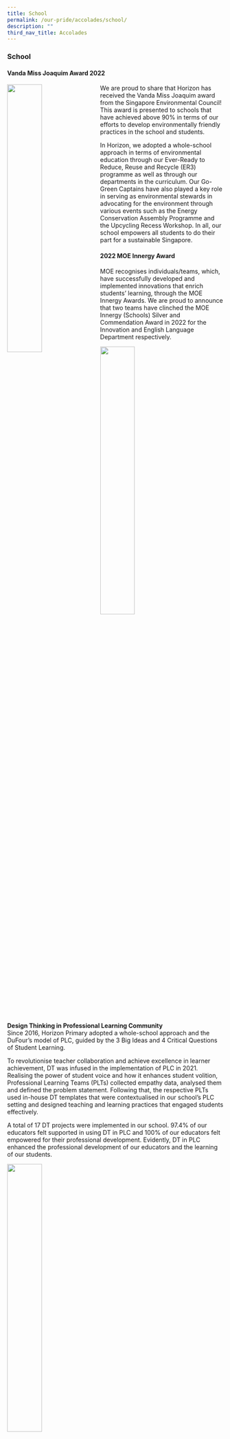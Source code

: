 ```yaml
---
title: School
permalink: /our-pride/accolades/school/
description: ""
third_nav_title: Accolades
---
```

### **School**

#### **Vanda Miss Joaquim Award 2022**

<img align="left" style="width:40%;margin-right:15px;" src="/images/sch1.png">

We are proud to share that Horizon has received the Vanda Miss Joaquim award from the Singapore Environmental Council! This award is presented to schools that have achieved above 90% in terms of our efforts to develop environmentally friendly practices in the school and students.

In Horizon, we adopted a whole-school approach in terms of environmental education through our Ever-Ready to Reduce, Reuse and Recycle (ER3) programme as well as through our departments in the curriculum. Our Go-Green Captains have also played a key role in serving as environmental stewards in advocating for the environment through various events such as the Energy Conservation Assembly Programme and the Upcycling Recess Workshop. In all, our school empowers all students to do their part for a sustainable Singapore.

#### **2022 MOE Innergy Award**

MOE recognises individuals/teams, which, have successfully developed and implemented innovations that enrich students’ learning, through the MOE Innergy Awards. We are proud to announce that two teams have clinched the MOE Innergy (Schools) Silver and Commendation Award in 2022 for the Innovation and English Language Department respectively.

<img style="width:40%" src="/images/sch2.jfif">

**Design Thinking in Professional Learning Community**
<br>
Since 2016, Horizon Primary adopted a whole-school approach and the DuFour’s model of PLC, guided by the 3 Big Ideas and 4 Critical Questions of Student Learning.

To revolutionise teacher collaboration and achieve excellence in learner achievement, DT was infused in the implementation of PLC in 2021. Realising the power of student voice and how it enhances student volition, Professional Learning Teams (PLTs) collected empathy data, analysed them and defined the problem statement. Following that, the respective PLTs used in-house DT templates that were contextualised in our school’s PLC setting and designed teaching and learning practices that engaged students effectively.  
  
A total of 17 DT projects were implemented in our school. 97.4% of our educators felt supported in using DT in PLC and 100% of our educators felt empowered for their professional development. Evidently, DT in PLC enhanced the professional development of our educators and the learning of our students.

<img style="width:40%" src="/images/sch3.jfif">

**The Working OutWards (WOW) Writing Framework**<br>
The objective of this endeavour was to create a composition planning framework which allowed students to write compositions fully relevant to the given topic.  In our analysis, we found that students struggled with writing compositions relevant to a given topic. Hence, the focus has predominantly been on getting students to ensure that their story is relevant to the given topic.

We attempted to innovate and break new ground by reframing how we think of Relevance. We viewed Relevance not merely as a black-or-white issue i.e. whether the storyline is relevant or irrelevant but rather on a continuum, which was a paradigm shift in thinking. We believed that students would benefit by being able to write fully relevant compositions when taught explicitly to do so. Our results show that the framework achieved its objective. 

#### **2021 MOE Innergy Award**

MOE recognises individuals/teams, which, have successfully developed and implemented innovations that enrich students’ learning, through the MOE Innergy Awards.  We are proud to announce that two teams have clinched the MOE Innergy (Schools) Commendation Award in 2021 for the Mathematics and Mother Tongue Languages Department respectively.

<img style="width:40%" src="/images/sch4.jfif">

**Computational Thinking in Mathematics**<br>
Computational Thinking in Mathematics (CTIM) programme is our Applied Learning Programme (ALP). CTIM is a 5-year spiral curriculum, which, exposes students to a variety of real-world problem solving experiences. Through age-appropriate coding lessons, students learn to decompose issues, make reasonable predictions, explore cause and effect and analyse the impact of their solutions. The CTIM experience enables students to develop computational thinking and; it also provides opportunities for students to practise the 7 Habits in the context of problem solving. &nbsp;CTIM further teaches students to embrace a growth mindset when faced with challenges.

To adapt to the new normal, the Math Department innovates the curriculum to explore new opportunities to strengthen CTIM and the growth mindset of all stakeholders. In 2020, a framework was developed to set the direction for and provide guidance in the teaching and learning of the CTIM curriculum. We curated resources and materials to support the in-house implementation of the CTIM curriculum for primary 2 and 3 students. To overcome the challenges of conducting CTIM real-world problem solving during the pandemic, we also adopted a blended approach for the conduct of CTIM lessons with our primary 6 students.

As with all curriculum innovations, the team of Math teachers in Horizon Primary School will continue to try, fail, try as they strive to improve our customized CTIM curriculum for all Horizon Stars!

<img style="width:40%" src="/images/sch5.jpeg">

 **GE.RE.K 2.0**<br>
 Oral communication is an important 21st century skill as effective communication skills are needed in students' daily lives. Video stimuli portray real-life situations and provide authentic contexts for oral conversation. The use of ICT creates a realistic and interactive setting that enable students to develop oral proficiency.

Our team’s project was to equip students with oracy skills through GE.RE.K 2.0 strategy with the aim that&nbsp; they will be able to be confident Malay Language speakers. Flipgrid is an interactive tool that promotes joyful learning. It has helped us overcome the SMM restrictions during this pandemic and achieved our project’s objectives.

The team will continue to innovate our teaching strategies in order to produce quality teaching and learning in the Malay Language.

#### **The Prime Minister's Book Prize**

<img style="width:40%" src="/images/sch6.png">

Established in 1974, the Prime Minister’s Book Prize (PMBP) is an annual award for bilingualism given to Primary, Secondary and Pre-University students. This year, 40 students received the Prime Minister's Book Prize – 12 from the Primary School category, 17 from the Secondary School category and 11 from the Pre-University category.

We are deeply honoured to present to you Horizon’s very first Prime Minister’s Book Prize recipient, Amy Ong from class of 2020.

Heartiest congratulations from everyone at Horizon! Wishing our Horizon Stars well and keep shining!

#### **National Primary Schools Chinese Story-Telling Competition 2021**

<img style="width:40%" src="/images/sch7.jpg">

We are proud to share that our Primary 5 student, Chen Ruixuan, has clinched the top prize in the National Primary Schools Chinese Story-Telling Competition 2021 (2021年全国小学华语讲故事比赛)!

Ruixuan strived for excellence and demonstrated tremendous resilience throughout the rehearsals with her teachers.

The competition saw 124 participants from various schools coming together to display their talents in oratorical skills. Ruixuan made it to the the top 15, and eventually emerged first in the final round of the competition!&nbsp;

Ruixuan’s performance is recorded and hosted on the FB page of the Singapore Hokkien Huay Kuan. Her performance was also praised by Associate Professor Tan Chee Lay during his address. The video recording can be accessed here -&nbsp;[https://www.facebook.com/singaporehokkienhuaykuan/videos/1428223530897604/)](https://www.facebook.com/singaporehokkienhuaykuan/videos/1428223530897604/)).

We would also like to take this opportunity to thank her parents for their unwavering support.

Well done, Ruixuan, we are proud of your achievement, flying our Horizon flag up high, beyond the Horizon!

#### **Horizon Plays A Part In The Singapore Green Plan**

<img style="width:40%" src="/images/sch8.png">

Horizon Primary School is happy to play a part in MOE's effort to onboard schools in working towards the 2030 carbon-neutral target of the Singapore Green Plan.&nbsp;

You can find out more by accessing the Channel NewsAsia (CNA) feature&nbsp;[here](https://www.channelnewsasia.com/news/singapore/solar-panel-power-primary-schools-carbon-neutral-14924410).

### **MOE Innergy Award**

<img style="width:40%" src="/images/sch9.jfif">

The MOE Innergy Awards aim to recognise individuals/teams at the ministry level, for successfully developing and implementing innovations to bring about significant benefits and impact in their workplaces.

We are proud to announce that our team of PE teachers have clinched the MOE Innergy (Schools) Commendation Award for their 2019 PE project entitled “Teaching Gymnastics Using the Student Learning Space (SLS)”.

The PE project aimed to improve the students’ engagement level and learning experiences in Primary 5 Gymnastics for PE. The PE teachers adopted a flipped classroom approach where students were able to revisit previous concepts learnt as well as form new knowledge for the Gymnastics skills through the SLS packages. Primary 5 students were also able to analyse and reflect on their performances using “Making Thinking Visible” routines via SLS for the Gymnastics skills during the PE lessons. A high percentage of students agreed to have picked up conceptual knowledge of the forward roll and handstand from the packages. This was evident from the more than 80% of them who agreed to have learnt cues and points to take note when executing the 2 said movements.

The PE team will continue to push beyond our frontiers in Innovations for quality teaching and students’ learning of Physical Education in Horizon Primary School.

#### **Try Something New During The Holidays**

<img align="right" style="width:40%;margin-right:65px;" src="/images/sch11.jfif">
<img align="left" style="width:40%;margin-left:65px;" src="/images/sch10.jfif">

<br clear="left">

"You'll never be bored when you try something new. There's really no limit to what you can do!“<br>
\- Dr. Seuss (Cat in The Hat)

In Horizon Primary School, our students acquire information and technology literacies and develop 21st century thinking skills via our Applied Learning Programme - Computational Thinking. Through this programme, our students learn to use age-appropriate block-based programming to code and create different prototypes. During the process of coding, they develop the attitude of 'Try Fail Try' and embrace a growth mindset in striving for excellence.

The Computational Thinking lessons allowed Darius Yong, from P5 Innovator to not only hone the basic coding skills, but also to understand coding better and develop his interest in it. Inspired by a newspaper article, he decided to create a Mathematics activity that could help his peers with their revision. Using the time he had after completing his daily assignments for FHBL, he practised self-directed learning by referring to a tutorial book to create his activity using coding. Of course, he faced temporary setbacks when his codes did not work at times. However, with the right attitude and spirit of perseverance, he kept trying until he got them right.

His activity can be accessed via this link:&nbsp;[https://scratch.mit.edu/projects/390106492](https://scratch.mit.edu/projects/390106492?fbclid=IwAR1-DvyIyOtIaPBrf4Qgmf4gXvqNQM3N_Y3W0JSbNlpxvnLBgbNclRXwk5c)

We hope that our students will have fun trying out Darius’ creation and be inspired by him to try something new or develop their own interest during this holiday.

Remember to Stay Home, Stay Safe, Stay Curious

#### **SOTA Primary 6 Art Competition 2020**

<img style="width:40%" src="/images/sch12.jpg">

Elisea Cheng Rui See from P6 Creator has been&nbsp;awarded the Certificate of Commendation at the&nbsp;SOTA Primary 6 Art Competition 2020.

There were 825 entries for this competition and her artwork has been shortlisted amongst the top 80 entries.

The painting shows a Man's heart that is burning with desire and greed. He turns into fire and causes destruction to nature, but a single rose grows and glows, showing sign of life and hope amidst all the chaos.

#### **Platinum Star Award For Horizon Primary School**

<img style="width:40%" src="/images/sch13.jfif">

We are happy to announce that Horizon Primary School has been awarded the Platinum STAR award in 2019 after receiving the GOLD award for 3 consecutive years. It is an award given out by the Restroom Association (Singapore) in recognition to the school’s holistic approach in highlighting that toilets need to be treated as quality restrooms so as to sustain hygiene and social etiquette. 

#### **SGD Yellow Flame Award**

<iframe allowfullscreen="true" height="450" width="800" frameborder="0" src="https://docs.google.com/presentation/d/e/2PACX-1vQnfkPr6EtlTgIc2kd2-VK9YcK2teFVmNlvPoEF-5nbV0oO13ajHb2Nx3Q9CoK7UE4d2OXVtm4lEPPO/embed?start=false&amp;loop=false&amp;delayms=3000"></iframe>

We are proud to announce that Horizon Primary School has been awarded the Yellow Flame Award from the SEC-Starhub School Green Awards for the second consecutive year. The School Green Awards recognise the efforts put in by the teachers and students towards caring for the environment. As mentioned by PM Lee in this year's National Day Rally, climate change is one of the gravest challenges facing humankind and Singapore is feeling the impact of global warming. In Horizon Primary School, we recognize the importance of saving the Earth and have a whole-school approach to be more environmentally friendly. A highlight of our efforts this year, was the series of upcycling workshops planned and implemented by our student Eco-Leaders, heightened the awareness of our students in learning the importance of protecting our environment.

#### **Horizon Walkathon - Walk For Rice**

<img style="width:40%" src="/images/sch14.jpeg">

We are indeed honoured to be featured on the Little Red Dot on our contribution to the society via our walkathon-Walk for RICE.&nbsp;It was a meaningful&nbsp;and memorable way to celebrate our 10th anniversary and Children’s Day.

Together as Horizon family, we have walked 5417.2 km and made it possible for NTUC to donate 27 086 bowls of white rice and 27 086 bowls of brown rice for the needy families. All this would not have been possible without the splendid synergy of school staff, parent volunteers, parents who joyfully joined their&nbsp;children in the walkathon and, of course, our bright and cheerful students.  

Fantastic collaboration Horizon!

#### **Precautionary Measures For The Haze Period**

<img style="width:40%" src="/images/sch15.jpg">

Channel 8 news reached out to Horizon Primary School to share on our precautionary measures for this haze period as students return from their September holidays.&nbsp; Our Year Head. Mr Timothy Wang shared our school's processes and measures.

#### **Horizon Family Day 2019 @ Thumbs Up**

<img style="width:40%" src="/images/sch16.jpg">

Horizon Family Day 2019 was featured in this issue of Thumbs Up (大拇指)!&nbsp; Revolving around the theme - The Age of the Horizonites, the occasion transformed the entire school premises into a world of fantasy where students were involved in a life-size, role-playing game. Students partook in engaging and educational activities in various stations operated smoothly by parents and staff. Besides a brand new and refreshing experience for students, parents and staff, parent-child cooperation was evident from the preparation stage right up till the event day. Parents also took pride in seeing the latent strengths and abilities of their children in actions, beyond their academic achievements!

#### **Winners of Punggol Digital District (PDD) Hoarding Design Competition (Schools Category)**

<img style="width:40%" src="/images/sch17.jpg"><br>Click&nbsp;[here](https://www.zaobao.com.sg/news/singapore/story20190811-979926)&nbsp;to read this article

Elisea Cheng from P5 Creator took part in a hoarding design competition jointly organised by Singapore Institute of Technology&nbsp;and JTC. The theme on “the future of education” inspired Elisea to explore the possibility of having classes outdoor using the hologram projection. Her creativity and design clinched the top prize in the primary school category. Her winning design will be put up on the hoarding of the construction site of the upcoming SIT@Punggol campus, which will begin construction in September. Congratulations,Elisea!

#### **SBS Transit Kindness Month**

<img style="width:40%" src="/images/sch18.jpg">

We are proud to be featured on the Straits Times on our contribution towards the SBS Transit Kindness Month at Punggol MRT!

Over the two sessions on 8th May and 29th May, our students interacted with commuters and passed on messages of kindness and graciousness for better commuting practices. Well done Horizon students for serving towards a gracious society. Every act of yours counts!

Read more by clicking on the link below:<br>
[Gearing up for graciousness at punggol mrt station](https://www.straitstimes.com/singapore/transport/gearing-up-for-graciousness-at-punggol-mrt-station?xtor=CS3-18&amp;utm_source=STiPhone&amp;utm_medium=share&amp;utm_term=2019-05-30+5%3A05%3A15&amp;fbclid=IwAR0qAJ5hnbMuKKOdqWNFoGituUHBplPzXmuZzH9X1g1IKP2ifR70Y0cUF4Y)

#### **Best Team Spirit Award From The Inaugural Chinese Street Dance Competition**

<img style="width:40%" src="/images/sch19.jpg">

Our team, Stars of Horizon, has won the Best Team Spirit Award from the inaugural Chinese Street Dance Competition held on Saturday, 23 March 2019.&nbsp; One of the judges of the competition, Mr Tosh Zhang, commented the team for their synchronised excellent dance moves even though we had a team of 10 members.

The team had practised hard for the past 3 months to prepare themselves for this competition. One of our team members, Huang Ai Hua from Primary 4 Innovator, expressed that she is extremely proud of the team. She felt that they truly deserved to win this award as they had worked extremely hard during their practice sessions.

#### **Outdoor Adventure Learning Programme**

<img style="width:40%" src="/images/sch20.jpg">

Horizon Primary was featured on Channel 8 news again! This time it is on our outdoor adventure learning programme. Our Primary 4 student, Cheryl Koh, shared about her learning and Year Head, Mdm Shirley Lim shared her views on having more MOE outdoor adventure centres.

Watch it&nbsp;[here](https://www.channel8news.sg/news8/latestnews/20181117-sg-outdoor-adventure-center/4182150.html).

#### **Primary 1 Registration 2018**

<img style="width:40%" src="/images/sch21.png">

Horizon Primary was featured on Channel 8 news. Our intake of P1 classes has been increasing over the years and in 2019, Horizon Primary will be having 10 classes of P1 students- an increase of 80 vacancies as compared to 2017 intake. Our Principal, Mrs Grace Leong, shared her views on the demand in Punggol Town and how the school plays a part in providing opportunity for children who are interested in joining our school.

Watch it&nbsp;[here](https://www.channel8news.sg/news8/singapore/20180628-sg-p1-reg/4063966.html).

#### **Whole School Approach To SLD At Horizon Primary School**

<img style="width:40%" src="/images/sch22.jpg">

We are proud to share that our school's I-LEAD programme was featured on the MOE Student Leadership Development (SLD) E-Buzz Periodical.

Read more&nbsp;[here](/files/SLD%20E-Buzz%20Issue%203%20(Featuring%20Horizon%20Primary%20School).pdf)

#### **Healthy Eating For Life**

<img style="width:40%" src="/images/sch23.jpg">

For the past two years, Horizon Primary School has been taking part in the Healthy Meals in Schools Programme (HMSP), a collaborative effort between the Ministry of Education and the Health Promotion Board.

Read more&nbsp;[here](https://www.healthhub.sg/live-healthy/1290/healthy-eating-for-life).

#### **Bringing Out The Leader In Every Child**

<img style="width:40%" src="/images/sch24.jpg">

Our school's Fresh Me Up programme was featured on the MOE SchoolBag website. As part of a Fresh Me Up Project, a cohort-wide project for Values-in-Action to instil independence, the students would ensure that the toilets are clean, before they proceed for their recess break.

Read more&nbsp;[here](https://www.schoolbag.sg/story/bringing-out-the-leader-in-every-child?utm_source=newsletter&amp;utm_medium=e-mail&amp;utm_campaign=2017-april).

#### **National Chinese Challenge 2017**

<img style="width:40%" src="/images/sch25.jpg">

We are proud to announce that our school has been featured in LianHe Zaobao （《联合早报》）on 2 April 2017 for sending out the highest number of students for this year National Chinese Challenge. Through this competition, the organisers hope to create an opportunity for the participants to gain a deeper understanding of the Chinese culture, and be motivated to improve their command of the Chinese language.

Read more&nbsp;[here](https://horizonpri.moe.edu.sg/qql/slot/u174/Our%20Pride/Accolades/National%20Chinese%20Challenge%202017/National%20Chinese%20Challenge%202017.jpg).